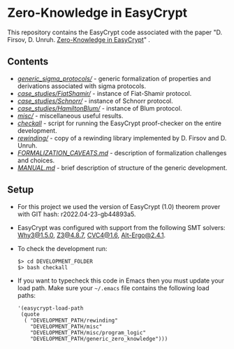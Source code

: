 # Zero-Knowledge in EasyCrypt

This repository contains the EasyCrypt code associated with the paper "D. Firsov, D. Unruh. [Zero-Knowledge in EasyCrypt](https://eprint.iacr.org/2022/926)" .

## Contents
- *[generic_sigma_protocols/](generic_sigma_protocols)*  - generic formalization of properties and derivations associated with sigma protocols.
- *[case_studies/FiatShamir/](case_studies/FiatShamir/)* - instance of Fiat-Shamir protocol.
- *[case_studies/Schnorr/](case_studies/Schnorr/)* - instance of Schnorr protocol.
- *[case_studies/HamiltonBlum/](case_studies/HamiltonBlum/)* - instance of Blum protocol. 
- *[misc/](misc/)* - miscellaneous useful results.
- *[checkall](checkall)* - script for running the EasyCrypt proof-checker on the entire development.
- *[rewinding/](rewinding/)* - copy of a rewinding library implemented by D. Firsov and D. Unruh.
- *[FORMALIZATION_CAVEATS.md](FORMALIZATION_CAVEATS.md)* - description of formalization challenges and choices.
- *[MANUAL.md](MANUAL.md)* - brief description of structure of the generic development.

## Setup
* For this project we used the version of EasyCrypt (1.0) theorem prover with GIT hash: r2022.04-23-gb44893a5.
* EasyCrypt was configured with support from the following SMT solvers: Why3@1.5.0, Z3@4.8.7, CVC4@1.6, Alt-Ergo@2.4.1.
* To check the development run:

      $> cd DEVELOPMENT_FOLDER
      $> bash checkall

* If you want to typecheck this code in Emacs then you must update your load path. Make sure your `~/.emacs` file contains the following load paths:

      '(easycrypt-load-path
       (quote
        ( "DEVELOPMENT_PATH/rewinding" 
          "DEVELOPMENT_PATH/misc"
          "DEVELOPMENT_PATH/misc/program_logic"
          "DEVELOPMENT_PATH/generic_zero_knowledge")))

  





